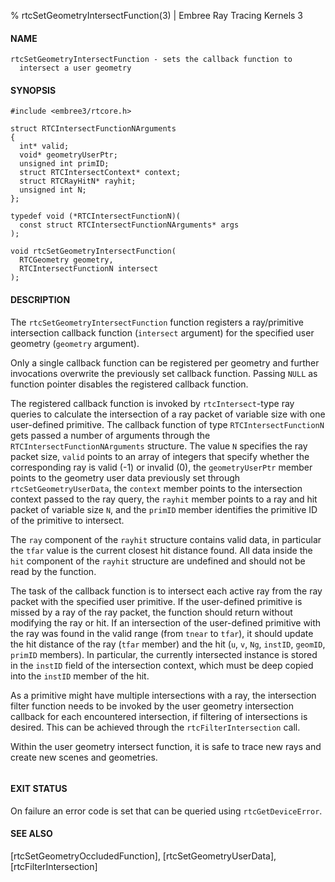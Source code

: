 % rtcSetGeometryIntersectFunction(3) | Embree Ray Tracing Kernels 3

#### NAME

    rtcSetGeometryIntersectFunction - sets the callback function to
      intersect a user geometry

#### SYNOPSIS

    #include <embree3/rtcore.h>

    struct RTCIntersectFunctionNArguments
    {
      int* valid;
      void* geometryUserPtr;
      unsigned int primID;
      struct RTCIntersectContext* context;
      struct RTCRayHitN* rayhit;
      unsigned int N;
    };

    typedef void (*RTCIntersectFunctionN)(
      const struct RTCIntersectFunctionNArguments* args
    );

    void rtcSetGeometryIntersectFunction(
      RTCGeometry geometry,
      RTCIntersectFunctionN intersect
    );

#### DESCRIPTION

The `rtcSetGeometryIntersectFunction` function registers a
ray/primitive intersection callback function (`intersect` argument)
for the specified user geometry (`geometry` argument).

Only a single callback function can be registered per geometry and
further invocations overwrite the previously set callback function.
Passing `NULL` as function pointer disables the registered callback
function.

The registered callback function is invoked by `rtcIntersect`-type ray
queries to calculate the intersection of a ray packet of variable
size with one user-defined primitive. The callback function of type
`RTCIntersectFunctionN` gets passed a number of arguments through the
`RTCIntersectFunctionNArguments` structure. The value `N` specifies
the ray packet size, `valid` points to an array of integers that
specify whether the corresponding ray is valid (-1) or invalid (0), the
`geometryUserPtr` member points to the geometry user data previously set
through `rtcSetGeometryUserData`, the `context` member points to the
intersection context passed to the ray query, the `rayhit` member points
to a ray and hit packet of variable size `N`, and the `primID` member
identifies the primitive ID of the primitive to intersect.

The `ray` component of the `rayhit` structure contains valid data, in
particular the `tfar` value is the current closest hit distance
found. All data inside the `hit` component of the `rayhit` structure
are undefined and should not be read by the function.

The task of the callback function is to intersect each active ray from
the ray packet with the specified user primitive. If the user-defined
primitive is missed by a ray of the ray packet, the function should
return without modifying the ray or hit. If an intersection of the
user-defined primitive with the ray was found in the valid range (from
`tnear` to `tfar`), it should update the hit distance of the ray
(`tfar` member) and the hit (`u`, `v`, `Ng`, `instID`, `geomID`,
`primID` members). In particular, the currently intersected instance is
stored in the `instID` field of the intersection context, which must be
deep copied into the `instID` member of the hit.

As a primitive might have multiple intersections with a ray, the
intersection filter function needs to be invoked by the user geometry
intersection callback for each encountered intersection, if filtering
of intersections is desired. This can be achieved through the
`rtcFilterIntersection` call.

Within the user geometry intersect function, it is safe to trace new
rays and create new scenes and geometries.

``` {include=src/api/inc/reorder_callback_intersect.md}
```

#### EXIT STATUS

On failure an error code is set that can be queried using
`rtcGetDeviceError`.

#### SEE ALSO

[rtcSetGeometryOccludedFunction], [rtcSetGeometryUserData], [rtcFilterIntersection]
